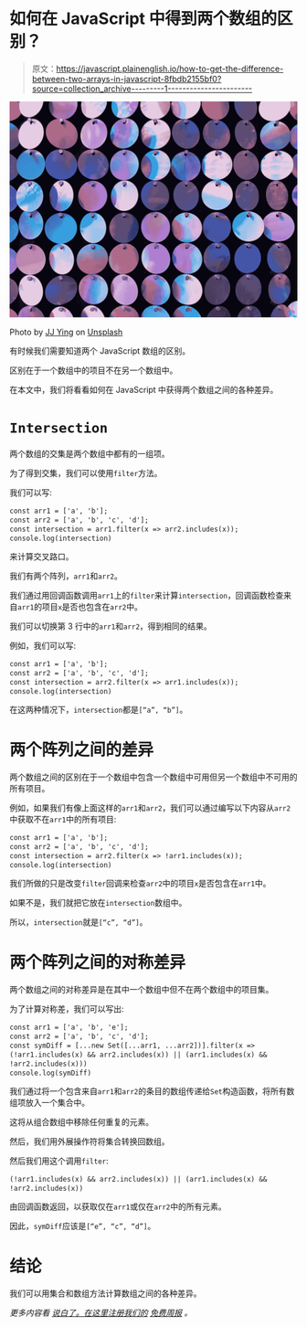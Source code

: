 # 如何在 JavaScript 中得到两个数组的区别？

> 原文：<https://javascript.plainenglish.io/how-to-get-the-difference-between-two-arrays-in-javascript-8fbdb2155bf0?source=collection_archive---------1----------------------->

![](img/1b2d5242439569bb20f55e5b9e1fbfd9.png)

Photo by [JJ Ying](https://unsplash.com/@jjying?utm_source=medium&utm_medium=referral) on [Unsplash](https://unsplash.com?utm_source=medium&utm_medium=referral)

有时候我们需要知道两个 JavaScript 数组的区别。

区别在于一个数组中的项目不在另一个数组中。

在本文中，我们将看看如何在 JavaScript 中获得两个数组之间的各种差异。

# `Intersection`

两个数组的交集是两个数组中都有的一组项。

为了得到交集，我们可以使用`filter`方法。

我们可以写:

```
const arr1 = ['a', 'b'];
const arr2 = ['a', 'b', 'c', 'd'];
const intersection = arr1.filter(x => arr2.includes(x));
console.log(intersection)
```

来计算交叉路口。

我们有两个阵列，`arr1`和`arr2`。

我们通过用回调函数调用`arr1`上的`filter`来计算`intersection`，回调函数检查来自`arr1`的项目`x`是否也包含在`arr2`中。

我们可以切换第 3 行中的`arr1`和`arr2`，得到相同的结果。

例如，我们可以写:

```
const arr1 = ['a', 'b'];
const arr2 = ['a', 'b', 'c', 'd'];
const intersection = arr2.filter(x => arr1.includes(x));
console.log(intersection)
```

在这两种情况下，`intersection`都是`[“a”, “b”]`。

# **两个阵列之间的差异**

两个数组之间的区别在于一个数组中包含一个数组中可用但另一个数组中不可用的所有项目。

例如，如果我们有像上面这样的`arr1`和`arr2`，我们可以通过编写以下内容从`arr2`中获取不在`arr1`中的所有项目:

```
const arr1 = ['a', 'b'];
const arr2 = ['a', 'b', 'c', 'd'];
const intersection = arr2.filter(x => !arr1.includes(x));
console.log(intersection)
```

我们所做的只是改变`filter`回调来检查`arr2`中的项目`x`是否包含在`arr1`中。

如果不是，我们就把它放在`intersection`数组中。

所以，`intersection`就是`[“c”, “d”]`。

# **两个阵列之间的对称差异**

两个数组之间的对称差异是在其中一个数组中但不在两个数组中的项目集。

为了计算对称差，我们可以写出:

```
const arr1 = ['a', 'b', 'e'];
const arr2 = ['a', 'b', 'c', 'd'];
const symDiff = [...new Set([...arr1, ...arr2])].filter(x => (!arr1.includes(x) && arr2.includes(x)) || (arr1.includes(x) && !arr2.includes(x)))
console.log(symDiff)
```

我们通过将一个包含来自`arr1`和`arr2`的条目的数组传递给`Set`构造函数，将所有数组项放入一个集合中。

这将从组合数组中移除任何重复的元素。

然后，我们用外展操作符将集合转换回数组。

然后我们用这个调用`filter`:

```
(!arr1.includes(x) && arr2.includes(x)) || (arr1.includes(x) && !arr2.includes(x))
```

由回调函数返回，以获取仅在`arr1`或仅在`arr2`中的所有元素。

因此，`symDiff`应该是`[“e”, “c”, “d”]`。

# 结论

我们可以用集合和数组方法计算数组之间的各种差异。

*更多内容看* [*说白了。在这里注册我们的*](http://plainenglish.io/) [*免费周报*](http://newsletter.plainenglish.io/) *。*